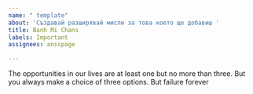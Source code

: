 ```yaml
---
name: " template"
about: 'Създавай разширявай мисли за това което ще добавиш '
title: Banh Mi Chans
labels: Important
assignees: ansspage

---
```


The opportunities in our lives are at least one but no more than three. 
But you always make a choice of three options. 
But failure forever

